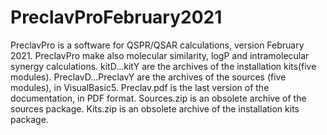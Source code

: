 # PreclavProFebruary2021
PreclavPro is a software for QSPR/QSAR calculations, version February 2021. 
PreclavPro make also molecular similarity, logP and intramolecular synergy calculations.
kitD...kitY are the archives of the installation kits(five modules).
PreclavD...PreclavY are  the archives of the sources (five modules), in VisualBasic5.
Preclav.pdf is the last version of the documentation, in PDF format.
Sources.zip is an obsolete archive of the sources package. 
Kits.zip is an obsolete archive of the installation kits package. 
